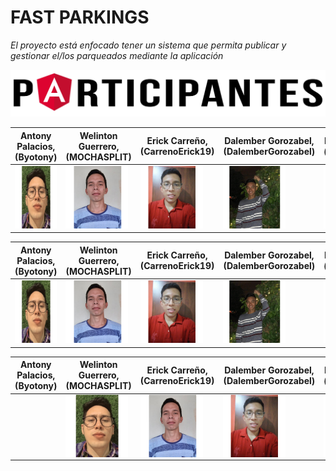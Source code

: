 # FAST PARKINGS

_El proyecto está enfocado tener  un sistema que permita publicar y gestionar el/los parqueados mediante la aplicación_

![Participantes](https://github.com/Byotony/logospng/blob/main/PNG/Participantes.png)



| Antony Palacios, (Byotony) | Welinton Guerrero, (MOCHASPLIT) | Erick Carreño, (CarrenoErick19) | Dalember Gorozabel, (DalemberGorozabel) | Benjie González, (benjiegonzalez) | Jose Arteaga, (Pepo3009) |
| ------ | ------ | ------ | ------ |  ------ | ------ |
| <img src="https://github.com/Byotony/logospng/blob/main/PNG/Byonetta.png" width="100" height="100" /> | <img src="https://github.com/Byotony/logospng/blob/main/PNG/Guerrero.png" width="100" height="100" /> | <img src="https://github.com/Byotony/logospng/blob/main/PNG/Rogger.png" width="100" height="100" /> | <img src="https://github.com/Byotony/logospng/blob/main/PNG/DALEMBER.png" width="100" height="100" /> | <img src="https://github.com/Byotony/logospng/blob/main/PNG/Benjie.png" width="100" height="100" /> | <img src="https://github.com/Byotony/logospng/blob/main/PNG/pepo.png" width="100" height="100" /> |


| Antony Palacios, (Byotony) | Welinton Guerrero, (MOCHASPLIT) | Erick Carreño, (CarrenoErick19) | Dalember Gorozabel, (DalemberGorozabel) | Benjie González, (benjiegonzalez) | Jose Arteaga, (Pepo3009) |
| ------ | ------ | ------ | ------ |  ------ | ------ |
|<img src="https://github.com/Byotony/logospng/blob/main/PNG/Byonetta.png" width="100" height="100"/>|<img src="https://github.com/Byotony/logospng/blob/main/PNG/Guerrero.png" width="100" height="100"/>|<img src="https://github.com/Byotony/logospng/blob/main/PNG/Rogger.png" width="100" height="100"/>|<img src="https://github.com/Byotony/logospng/blob/main/PNG/DALEMBER.png" width="100" height="100"/>|<img src="https://github.com/Byotony/logospng/blob/main/PNG/Benjie.png" width="100" height="100"/>|<img src="https://github.com/Byotony/logospng/blob/main/PNG/pepo.png" width="100" height="100"/>|




| Antony Palacios, (Byotony) | Welinton Guerrero, (MOCHASPLIT) | Erick Carreño, (CarrenoErick19) | Dalember Gorozabel, (DalemberGorozabel) | Benjie González, (benjiegonzalez) | Jose Arteaga, (Pepo3009) |
| ------ | ------ | ------ | ------ |  ------ | ------ |
<p align="center">|<img src="https://github.com/Byotony/logospng/blob/main/PNG/Byonetta.png" align="center" width="100" height="100"/>|<img src="https://github.com/Byotony/logospng/blob/main/PNG/Guerrero.png" align="center" width="100" height="100"/>|<img src="https://github.com/Byotony/logospng/blob/main/PNG/Rogger.png" align="center" width="100" height="100"/>|<img src="https://github.com/Byotony/logospng/blob/main/PNG/DALEMBER.png" align="center" width="100" height="100"/>|<img src="https://github.com/Byotony/logospng/blob/main/PNG/Benjie.png" align="center" width="100" height="100"/>|<img src="https://github.com/Byotony/logospng/blob/main/PNG/pepo.png" align="center" width="100" height="100"/>|</p>